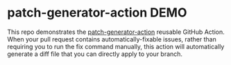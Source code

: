 # patch-generator-action DEMO

This repo demonstrates the [patch-generator-action][] reusable GitHub Action.
When your pull request contains automatically-fixable issues, rather
than requiring you to run the fix command manually, this action will
automatically generate a diff file that you can directly apply to your branch.

[patch-generator-action]: https://github.com/dtinth/patch-generator-action
